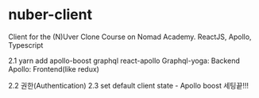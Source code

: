 # nuber-client

Client for the (N)Uver Clone Course on Nomad Academy. ReactJS, Apollo, Typescript

2.1 yarn add apollo-boost graphql react-apollo
Graphql-yoga: Backend
Apollo: Frontend(like redux)

2.2 권한(Authentication)
2.3 set default client state - Apollo boost 세팅끝!!!
